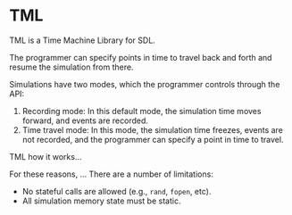 # TML

TML is a Time Machine Library for SDL.

The programmer can specify points in time to travel back and forth and resume
the simulation from there.

Simulations have two modes, which the programmer controls through the API:

1. Recording mode:
    In this default mode, the simulation time moves forward, and events are
    recorded.
2. Time travel mode:
    In this mode, the simulation time freezes, events are not recorded, and the
    programmer can specify a point in time to travel.

TML how it works...

For these reasons, ...
There are a number of limitations:

- No stateful calls are allowed (e.g., `rand`, `fopen`, etc).
- All simulation memory state must be static.
